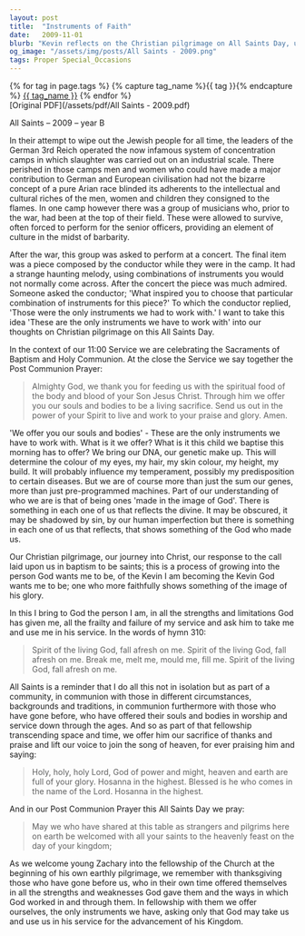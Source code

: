 ```yaml
---
layout: post
title:  "Instruments of Faith"
date:   2009-11-01
blurb: "Kevin reflects on the Christian pilgrimage on All Saints Day, using the metaphor of 'the only instruments we have to work with' to describe our souls and bodies offered in service to God. He emphasizes our journey into Christ, growing into the person God wants us to be, and the communal aspect of worship in communion with saints past and present."
og_image: "/assets/img/posts/All Saints - 2009.png"
tags: Proper Special_Occasions
---    
```

<div class="tag-pills">
  {% for tag in page.tags %}
    {% capture tag_name %}{{ tag }}{% endcapture %}
    <a href="{{ site.baseurl }}/tag/{{ tag_name }}" class="tag-pill">{{ tag_name }}</a>
  {% endfor %}
</div>
[Original PDF](/assets/pdf/All Saints - 2009.pdf)

All Saints – 2009 – year B

In their attempt to wipe out the Jewish people for all time, the leaders of the German 3rd Reich operated the now infamous system of concentration camps in which slaughter was carried out on an industrial scale. There perished in those camps men and women who could have made a major contribution to German and European civilisation had not the bizarre concept of a pure Arian race blinded its adherents to the intellectual and cultural riches of the men, women and children they consigned to the flames. In one camp however there was a group of musicians who, prior to the war, had been at the top of their field. These were allowed to survive, often forced to perform for the senior officers, providing an element of culture in the midst of barbarity.

After the war, this group was asked to perform at a concert. The final item was a piece composed by the conductor while they were in the camp. It had a strange haunting melody, using combinations of instruments you would not normally come across. After the concert the piece was much admired. Someone asked the conductor; 'What inspired you to choose that particular combination of instruments for this piece?' To which the conductor replied, 'Those were the only instruments we had to work with.' I want to take this idea 'These are the only instruments we have to work with' into our thoughts on Christian pilgrimage on this All Saints Day.

In the context of our 11:00 Service we are celebrating the Sacraments of Baptism and Holy Communion. At the close the Service we say together the Post Communion Prayer:

> Almighty God,
> we thank you for feeding us
> with the spiritual food
> of the body and blood of your Son Jesus Christ.
> Through him we offer you our souls and bodies
> to be a living sacrifice.
> Send us out in the power of your Spirit
> to live and work to your praise and glory. Amen.

'We offer you our souls and bodies' - These are the only instruments we have to work with. What is it we offer? What is it this child we baptise this morning has to offer? We bring our DNA, our genetic make up. This will determine the colour of my eyes, my hair, my skin colour, my height, my build. It will probably influence my temperament, possibly my predisposition to certain diseases. But we are of course more than just the sum our genes, more than just pre-programmed machines. Part of our understanding of who we are is that of being ones 'made in the image of God'. There is something in each one of us that reflects the divine. It may be obscured, it may be shadowed by sin, by our human imperfection but there is something in each one of us that reflects, that shows something of the God who made us.

Our Christian pilgrimage, our journey into Christ, our response to the call laid upon us in baptism to be saints; this is a process of growing into the person God wants me to be, of the Kevin I am becoming the Kevin God wants me to be; one who more faithfully shows something of the image of his glory.

In this I bring to God the person I am, in all the strengths and limitations God has given me, all the frailty and failure of my service and ask him to take me and use me in his service. In the words of hymn 310:

> Spirit of the living God,
> fall afresh on me.
> Spirit of the living God,
> fall afresh on me.
> Break me, melt me,
> mould me, fill me.
> Spirit of the living God,
> fall afresh on me.

All Saints is a reminder that I do all this not in isolation but as part of a community, in communion with those in different circumstances, backgrounds and traditions, in communion furthermore with those who have gone before, who have offered their souls and bodies in worship and service down through the ages. And so as part of that fellowship transcending space and time, we offer him our sacrifice of thanks and praise and lift our voice to join the song of heaven, for ever praising him and saying:

> Holy, holy, holy Lord,
> God of power and might,
> heaven and earth are full of your glory.
> Hosanna in the highest.
> Blessed is he who comes in the name of the Lord.
> Hosanna in the highest.

And in our Post Communion Prayer this All Saints Day we pray:

> May we who have shared at this table
> as strangers and pilgrims here on earth
> be welcomed with all your saints
> to the heavenly feast on the day of your kingdom;

As we welcome young Zachary into the fellowship of the Church at the beginning of his own earthly pilgrimage, we remember with thanksgiving those who have gone before us, who in their own time offered themselves in all the strengths and weaknesses God gave them and the ways in which God worked in and through them. In fellowship with them we offer ourselves, the only instruments we have, asking only that God may take us and use us in his service for the advancement of his Kingdom.

